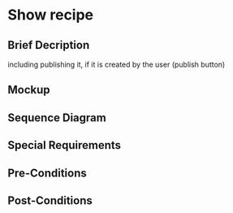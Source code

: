 # Show recipe
## Brief Decription
including publishing it, if it is created by the user (publish button)

## Mockup

## Sequence Diagram

## Special Requirements

## Pre-Conditions

## Post-Conditions
